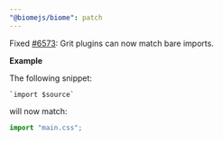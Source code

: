 ```yaml
---
"@biomejs/biome": patch
---
```


Fixed [#6573](https://github.com/biomejs/biome/issues/6573): Grit plugins can now match bare imports.

**Example**

The following snippet:

```grit
`import $source`
```

will now match:

```ts
import "main.css";
```
